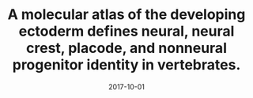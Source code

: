 ---
title: "A molecular atlas of the developing ectoderm defines neural, neural crest, placode, and nonneural progenitor identity in vertebrates."
collection: publications
permalink: /publications/2017-10-01-A-molecular-atlas-of-the-developing-ectoderm-defines-neural-neural-crest-placode-and-nonneural-progenitor-identity-in-vertebrates
date: 2017-10-01
paperurl: 'https://doi.org/10.1371/journal.pbio.2004045'
code: 'https://monsoro-lab-ectomap.shinyapps.io/EctoMAP/'
citation: 'J.-L. Plouhinec, S.&nbsp;Medina-Ruiz, C.&nbsp;Borday, E.&nbsp;Bernard, J.-P. Vert, M.&nbsp;B. Eisen, … A.&nbsp;H. Monsoro-Burq.
A molecular atlas of the developing ectoderm defines neural, neural crest, placode, and nonneural progenitor identity in vertebrates.
<em>PLoS Biol.</em>, 15(10):e2004045, 2017.'
---